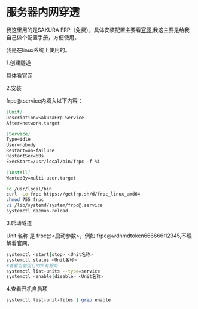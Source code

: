 # 服务器内网穿透

我这里用的是SAKURA FRP（免费），具体安装配置主要看[官网](https://www.natfrp.com/),我这主要是给我自己做个配置手册，方便使用。

我是在linux系统上使用的。

1.创建隧道

具体看官网

2.安装

frpc@.service内填入以下内容：

```markdown
[Unit]
Description=SakuraFrp Service
After=network.target

[Service]
Type=idle
User=nobody
Restart=on-failure
RestartSec=60s
ExecStart=/usr/local/bin/frpc -f %i

[Install]
WantedBy=multi-user.target
```

```sh
cd /usr/local/bin
curl -Lo frpc https://getfrp.sh/d/frpc_linux_amd64
chmod 755 frpc
vi /lib/systemd/system/frpc@.service
systemctl daemon-reload
```

3.启动隧道

Unit 名称 是 frpc@<启动参数>，例如 frpc@wdnmdtoken666666:12345,不理解看官网。

```sh
systemctl <start|stop> <Unit名称>
systemctl status <Unit名称>
#查看当前运行的所有服务
systemctl list-units --type=service
systemctl <enable|disable> <Unit名称>
```

4.查看开机自启项

```sh
systemctl list-unit-files | grep enable
```
